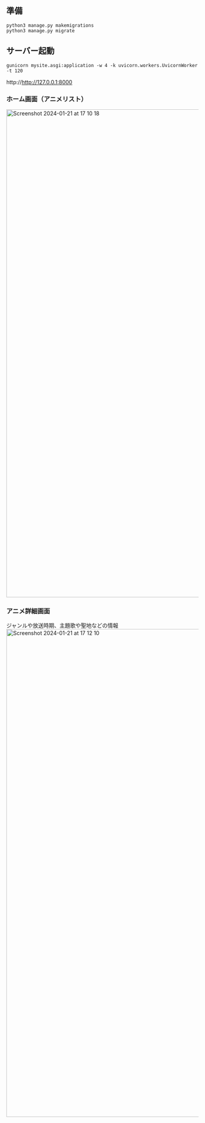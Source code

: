 ## 準備
    python3 manage.py makemigrations
    python3 manage.py migrate

## サーバー起動
    gunicorn mysite.asgi:application -w 4 -k uvicorn.workers.UvicornWorker -t 120

http://http://127.0.0.1:8000

### ホーム画面（アニメリスト）
<img width="1280" alt="Screenshot 2024-01-21 at 17 10 18" src="https://github.com/SeiyaKamata/Mysite/assets/58635523/1e4fd1ac-afe7-4fa0-a636-d76eecc511d7">

### アニメ詳細画面
ジャンルや放送時期、主題歌や聖地などの情報
<img width="1280" alt="Screenshot 2024-01-21 at 17 12 10" src="https://github.com/SeiyaKamata/Mysite/assets/58635523/3e6886a8-2240-4582-9893-7c293001303d">
